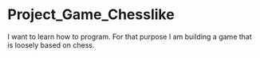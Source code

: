 # Project_Game_Chesslike
I want to learn how to program. For that purpose I am building a game that is loosely based on chess. 
